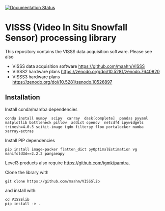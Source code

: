 [![Documentation Status](https://readthedocs.org/projects/vissslib/badge/?version=latest)](https://vissslib.readthedocs.io/en/latest/?badge=latest)


# VISSS (Video In Situ Snowfall Sensor) processing library

This repository contains the VISSS data acquisition software. Please see also
* VISSS data acquisition software https://github.com/maahn/VISSS
* VISSS2 hardware plans https://zenodo.org/doi/10.5281/zenodo.7640820
* VISSS3 hardware plans https://zenodo.org/doi/10.5281/zenodo.10526897


## Installation

Install conda/mamba dependencies

    conda install numpy  scipy  xarray  dask[complete]  pandas pyyaml matplotlib bottleneck pillow  addict opencv  netcdf4 ipywidgets trimesh=4.0.5 scikit-image tqdm filterpy flox portalocker numba xarray-extras

Install PIP dependencies

    pip install image-packer flatten_dict pyOptimalEstimation vg manifold3d==2.2.2 pangaeapy

Level3 products also require https://github.com/igmk/pamtra. 

Clone the library with 

    git clone https://github.com/maahn/VISSSlib

and install with

    cd VISSSlib
    pip install -e .
